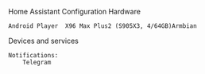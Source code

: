 Home Assistant Configuration
Hardware

    Android Player  X96 Max Plus2 (S905X3, 4/64GB)Armbian

Devices and services

    Notifications:
        Telegram
